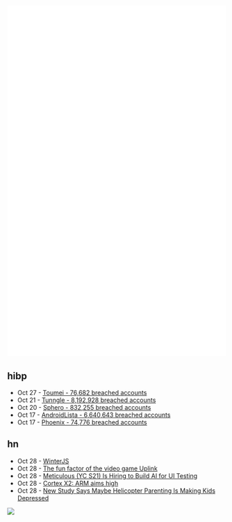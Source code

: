 ![Metrics](https://raw.githubusercontent.com/phixion/phixion/master/metrics.svg)

## hibp

<!--
for https://github.com/phixion/phixion/blob/main/.github/workflows/feeds.yml
-->
<!--START_SECTION:haveibeenpwnd-->
- Oct 27 - [Toumei - 76,682 breached accounts](https://haveibeenpwned.com/PwnedWebsites#Toumei)
- Oct 21 - [Tunngle - 8,192,928 breached accounts](https://haveibeenpwned.com/PwnedWebsites#Tunngle)
- Oct 20 - [Sphero - 832,255 breached accounts](https://haveibeenpwned.com/PwnedWebsites#Sphero)
- Oct 17 - [AndroidLista - 6,640,643 breached accounts](https://haveibeenpwned.com/PwnedWebsites#AndroidLista)
- Oct 17 - [Phoenix - 74,776 breached accounts](https://haveibeenpwned.com/PwnedWebsites#Phoenix)
<!--END_SECTION:haveibeenpwnd-->

## hn

<!--
for https://github.com/phixion/phixion/blob/main/.github/workflows/feeds.yml
-->
<!--START_SECTION:hn-->
- Oct 28 - [WinterJS](https://wasmer.io/posts/announcing-winterjs-service-workers)
- Oct 28 - [The fun factor of the video game Uplink](https://vertette.github.io/post/funfactoruplink)
- Oct 28 - [Meticulous (YC S21) Is Hiring to Build AI for UI Testing](https://news.ycombinator.com/item?id=38047790)
- Oct 28 - [Cortex X2: ARM aims high](https://chipsandcheese.com/2023/10/27/cortex-x2-arm-aims-high/)
- Oct 28 - [New Study Says Maybe Helicopter Parenting Is Making Kids Depressed](https://www.techdirt.com/2023/10/26/new-study-in-the-journal-of-pediatrics-says-maybe-its-not-social-media-but-helicopter-parenting-thats-making-kids-depressed/)
<!--END_SECTION:hn-->

<!--
for https://yhype.me
-->
![](https://hit.yhype.me/github/profile?user_id=13013670)
